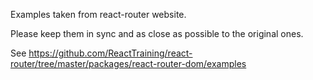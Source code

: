 Examples taken from react-router website.

Please keep them in sync and as close as possible to the original ones.

See https://github.com/ReactTraining/react-router/tree/master/packages/react-router-dom/examples
